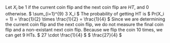 Let $X_i$ be 1 if the current coin flip and the next coin flip are $HT$, and 0 otherwise.
$ \sum\_{i=1}^{9} 3 X_i $
The probability of getting HT is $ Pr(X_i = 1) = \frac{1}{2} \times \frac{1}{2} = \frac{1}{4} $
Since we are determining the current coin flip and the next coin flip, we do not measure the final coin flip and a non-existant next coin flip.
Because we flip the coin 10 times, we can get 9 HTs.
$ 27 \cdot \frac{1}{4} $
$ \frac{27}{4} $
